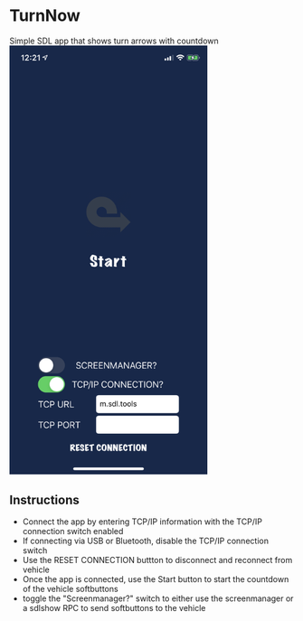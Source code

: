 # TurnNow
Simple SDL app that shows turn arrows with countdown
<img src="https://github.com/rbright55/TurnNow/blob/main/app_screenshot.PNG?raw=true" width="350">

## Instructions
- Connect the app by entering TCP/IP information with the TCP/IP connection switch enabled
- If connecting via USB or Bluetooth, disable the TCP/IP connection switch
- Use the RESET CONNECTION buttton to disconnect and reconnect from vehicle
- Once the app is connected, use the Start button to start the countdown of the vehicle softbuttons
- toggle the "Screenmanager?" switch to either use the screenmanager or a sdlshow RPC to send softbuttons to the vehicle
